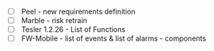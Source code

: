 
- [ ]  Peel - new requirements definition
- [ ]  Marble - risk retrain
- [ ]  Tesler 1.2.26 - List of Functions
- [ ]  FW-Mobile - list of events & list of alarms - components